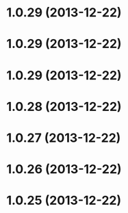 # 1.0.29 (2013-12-22)



# 1.0.29 (2013-12-22)



# 1.0.29 (2013-12-22)



# 1.0.28 (2013-12-22)



# 1.0.27 (2013-12-22)



# 1.0.26 (2013-12-22)



# 1.0.25 (2013-12-22)




